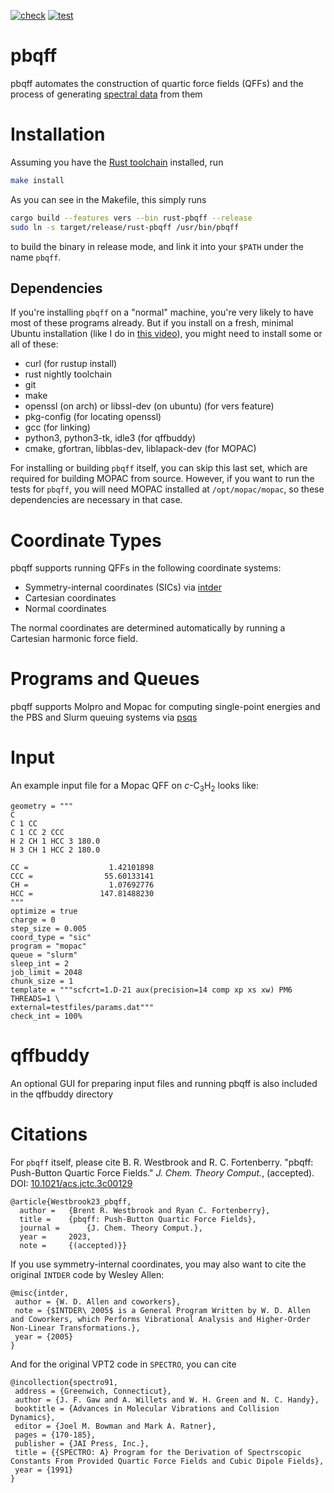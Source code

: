 [![check](https://github.com/ntBre/pbqff/actions/workflows/check.yml/badge.svg)](https://github.com/ntBre/pbqff/actions/workflows/check.yml)
[![test](https://github.com/ntBre/pbqff/actions/workflows/test.yml/badge.svg)](https://github.com/ntBre/pbqff/actions/workflows/test.yml)

# pbqff
pbqff automates the construction of quartic force fields (QFFs) and the process
of generating [spectral data](https://github.com/ntBre/spectro) from them

# Installation

Assuming you have the [Rust toolchain](https://www.rust-lang.org/tools/install)
installed, run

```bash
make install
```

As you can see in the Makefile, this simply runs

```bash
cargo build --features vers --bin rust-pbqff --release
sudo ln -s target/release/rust-pbqff /usr/bin/pbqff
```

to build the binary in release mode, and link it into your `$PATH` under the
name `pbqff`.

## Dependencies

If you're installing `pbqff` on a "normal" machine, you're very likely to have
most of these programs already. But if you install on a fresh, minimal Ubuntu
installation (like I do in [this
video](https://www.youtube.com/watch?v=y-FH-LBqzXM)), you might need to install
some or all of these:

- curl (for rustup install)
- rust nightly toolchain
- git
- make
- openssl (on arch) or libssl-dev (on ubuntu) (for vers feature)
- pkg-config (for locating openssl)
- gcc (for linking)
- python3, python3-tk, idle3 (for qffbuddy)
- cmake, gfortran, libblas-dev, liblapack-dev (for MOPAC)

For installing or building `pbqff` itself, you can skip this last set, which are
required for building MOPAC from source. However, if you want to run the tests
for `pbqff`, you will need MOPAC installed at `/opt/mopac/mopac`, so these
dependencies are necessary in that case.

# Coordinate Types
pbqff supports running QFFs in the following coordinate systems:
- Symmetry-internal coordinates (SICs) via
  [intder](https://github.com/ntBre/intder)
- Cartesian coordinates
- Normal coordinates

The normal coordinates are determined automatically by running a Cartesian
harmonic force field.

# Programs and Queues
pbqff supports Molpro and Mopac for computing single-point energies and the PBS
and Slurm queuing systems via [psqs](https://github.com/ntBre/psqs)

# Input
An example input file for a Mopac QFF on *c*-C<sub>3</sub>H<sub>2</sub> looks like:
```
geometry = """
C
C 1 CC
C 1 CC 2 CCC
H 2 CH 1 HCC 3 180.0
H 3 CH 1 HCC 2 180.0

CC =                  1.42101898
CCC =                55.60133141
CH =                  1.07692776
HCC =               147.81488230
"""
optimize = true
charge = 0
step_size = 0.005
coord_type = "sic"
program = "mopac"
queue = "slurm"
sleep_int = 2
job_limit = 2048
chunk_size = 1
template = """scfcrt=1.D-21 aux(precision=14 comp xp xs xw) PM6 THREADS=1 \
external=testfiles/params.dat"""
check_int = 100%
```

# qffbuddy
An optional GUI for preparing input files and running pbqff is also included in
the qffbuddy directory

# Citations
For `pbqff` itself, please cite B. R. Westbrook and R. C. Fortenberry. "pbqff:
Push-Button Quartic Force Fields." *J. Chem. Theory Comput.*, (accepted). DOI:
[10.1021/acs.jctc.3c00129](https://doi.org/10.1021/acs.jctc.3c00129)

```
@article{Westbrook23_pbqff,
  author = 	 {Brent R. Westbrook and Ryan C. Fortenberry},
  title = 	 {pbqff: Push-Button Quartic Force Fields},
  journal = 	 {J. Chem. Theory Comput.},
  year = 	 2023,
  note = 	 {(accepted)}}
```

If you use symmetry-internal coordinates, you may also want to cite the original
`INTDER` code by Wesley Allen:

```
@misc{intder,
 author = {W. D. Allen and coworkers},
 note = {$INTDER\ 2005$ is a General Program Written by W. D. Allen and Coworkers, which Performs Vibrational Analysis and Higher-Order Non-Linear Transformations.},
 year = {2005}
}
```

And for the original VPT2 code in `SPECTRO`, you can cite

```
@incollection{spectro91,
 address = {Greenwich, Connecticut},
 author = {J. F. Gaw and A. Willets and W. H. Green and N. C. Handy},
 booktitle = {Advances in Molecular Vibrations and Collision Dynamics},
 editor = {Joel M. Bowman and Mark A. Ratner},
 pages = {170-185},
 publisher = {JAI Press, Inc.},
 title = {{SPECTRO: A} Program for the Derivation of Spectrscopic Constants From Provided Quartic Force Fields and Cubic Dipole Fields},
 year = {1991}
}
```
